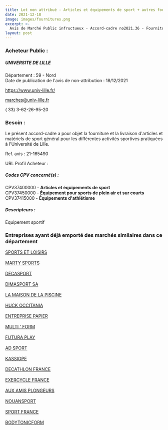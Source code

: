 ```yaml
---
title: Lot non attribué - Articles et équipements de sport + autres fournitures
date: 2021-12-18
image: images/fournitures.png
excerpt: >-
  Avis de Marché Public infructueux - Accord-cadre no2021.36 - Fourniture d'articles et de matériels de sport pour l'Université de Lille
layout: post
---
```


### Acheteur Public :
##### UNIVERSITE DE LILLE
Département : 59 - Nord<br/>
Date de publication de l'avis de non-attribution : 18/12/2021


https://www.univ-lille.fr/

marches@univ-lille.fr

( 33) 3-62-26-95-20
### Besoin :

Le présent accord-cadre a pour objet la fourniture et la livraison d'articles et matériels de sport général pour les différentes activités sportives pratiquées à l'Université de Lille.

Ref. avis : 21-165490

URL Profil Acheteur : 

##### Codes CPV concerné(s) :
CPV37400000 - **Articles et équipements de sport** <br/>
CPV37450000 - **Équipement pour sports de plein air et sur courts** <br/>
CPV37415000 - **Équipements d'athlétisme** <br/>

##### Descripteurs :
Equipement sportif <br/>

### Entreprises ayant déjà emporté des marchés similaires dans ce département
<a href="/entreprise-545/siren-310269378">SPORTS ET LOISIRS</a><br/><br/>
<a href="/entreprise-545/siren-317121747">MARTY SPORTS</a><br/><br/>
<a href="/entreprise-546/siren-323934349">DECASPORT</a><br/><br/>
<a href="/entreprise-546/siren-324206176">DIMASPORT SA</a><br/><br/>
<a href="/entreprise-547/siren-326492394">LA MAISON DE LA PISCINE</a><br/><br/>
<a href="/entreprise-547/siren-331874420">HUCK OCCITANIA</a><br/><br/>
<a href="/entreprise-549/siren-345182612">ENTREPRISE PAPIER</a><br/><br/>
<a href="/entreprise-550/siren-349959064">MULTI ' FORM</a><br/><br/>
<a href="/entreprise-556/siren-403151756">FUTURA PLAY</a><br/><br/>
<a href="/entreprise-559/siren-432259398">AD SPORT</a><br/><br/>
<a href="/entreprise-561/siren-441299427">KASSIOPE</a><br/><br/>
<a href="/entreprise-567/siren-500569405">DECATHLON FRANCE</a><br/><br/>
<a href="/entreprise-569/siren-514224930">EXERCYCLE FRANCE</a><br/><br/>
<a href="/entreprise-570/siren-524100708">AUX AMIS PLONGEURS</a><br/><br/>
<a href="/entreprise-573/siren-654801398">NOUANSPORT</a><br/><br/>
<a href="/entreprise-573/siren-696480458">SPORT FRANCE</a><br/><br/>
<a href="/entreprise-576/siren-797491677">BODYTONICFORM</a><br/><br/>
